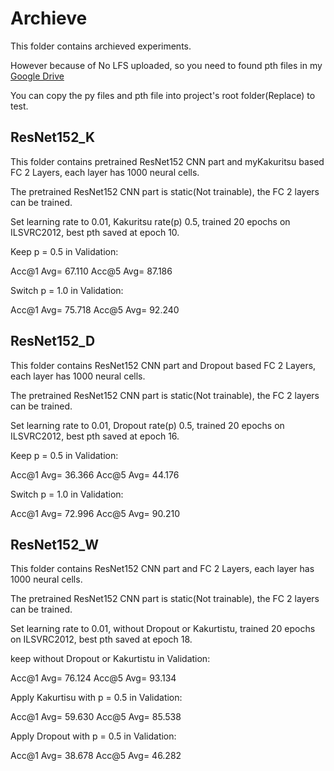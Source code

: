# Archieve

This folder contains archieved experiments.

However because of No LFS uploaded, so you need to found pth files in my [Google Drive](https://drive.google.com/drive/folders/1J2_FkFKFnkagXT4x3rEZagRy-eK4HX8w?usp=sharing)

You can copy the py files and pth file into project's root folder(Replace) to test.

## ResNet152\_K

This folder contains pretrained ResNet152 CNN part and myKakuritsu based FC 2 Layers, each layer has 1000 neural cells.

The pretrained ResNet152 CNN part is static(Not trainable), the FC 2 layers can be trained.

Set learning rate to 0.01, Kakuritsu rate(p) 0.5, trained 20 epochs on ILSVRC2012, best pth saved at epoch 10.

Keep p = 0.5 in Validation:

Acc@1 Avg= 67.110 Acc@5 Avg= 87.186

Switch p = 1.0 in Validation:

Acc@1 Avg= 75.718 Acc@5 Avg= 92.240

## ResNet152\_D

This folder contains ResNet152 CNN part and Dropout based FC 2 Layers, each layer has 1000 neural cells.

The pretrained ResNet152 CNN part is static(Not trainable), the FC 2 layers can be trained.

Set learning rate to 0.01, Dropout rate(p) 0.5, trained 20 epochs on ILSVRC2012, best pth saved at epoch 16.

Keep p = 0.5 in Validation:

Acc@1 Avg= 36.366 Acc@5 Avg= 44.176

Switch p = 1.0 in Validation:

Acc@1 Avg= 72.996 Acc@5 Avg= 90.210

## ResNet152\_W

This folder contains ResNet152 CNN part and FC 2 Layers, each layer has 1000 neural cells.

The pretrained ResNet152 CNN part is static(Not trainable), the FC 2 layers can be trained.

Set learning rate to 0.01, without Dropout or Kakurtistu, trained 20 epochs on ILSVRC2012, best pth saved at epoch 18.

keep without Dropout or Kakurtistu in Validation:

Acc@1 Avg= 76.124 Acc@5 Avg= 93.134

Apply Kakurtisu with p = 0.5 in Validation:

Acc@1 Avg= 59.630 Acc@5 Avg= 85.538

Apply Dropout with p = 0.5 in Validation:

Acc@1 Avg= 38.678 Acc@5 Avg= 46.282


